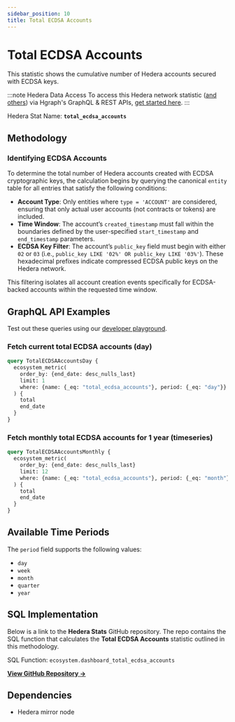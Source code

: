 ```yaml
---
sidebar_position: 10
title: Total ECDSA Accounts
---
```


# Total ECDSA Accounts

This statistic shows the cumulative number of Hedera accounts secured with ECDSA keys.

:::note Hedera Data Access
To access this Hedera network statistic ([and others](/category/hedera-stats/)) via Hgraph's GraphQL & REST APIs, [get started here](https://www.hgraph.com/hedera).
:::

Hedera Stat Name: **`total_ecdsa_accounts`**

## Methodology

### Identifying ECDSA Accounts

To determine the total number of Hedera accounts created with ECDSA cryptographic keys, the calculation begins by querying the canonical `entity` table for all entries that satisfy the following conditions:

- **Account Type**: Only entities where `type = 'ACCOUNT'` are considered, ensuring that only actual user accounts (not contracts or tokens) are included.
- **Time Window**: The account’s `created_timestamp` must fall within the boundaries defined by the user-specified `start_timestamp` and `end_timestamp` parameters.
- **ECDSA Key Filter**: The account’s `public_key` field must begin with either `02` or `03` (i.e., `public_key LIKE '02%' OR public_key LIKE '03%'`). These hexadecimal prefixes indicate compressed ECDSA public keys on the Hedera network.

This filtering isolates all account creation events specifically for ECDSA-backed accounts within the requested time window.

## GraphQL API Examples

Test out these queries using our [developer playground](https://dashboard.hgraph.com).

### Fetch current total ECDSA accounts (day)

```graphql
query TotalECDSAAccountsDay {
  ecosystem_metric(
    order_by: {end_date: desc_nulls_last}
    limit: 1
    where: {name: {_eq: "total_ecdsa_accounts"}, period: {_eq: "day"}}
  ) {
    total
    end_date
  }
}
```

### Fetch monthly total ECDSA accounts for 1 year (timeseries)

```graphql
query TotalECDSAAccountsMonthly {
  ecosystem_metric(
    order_by: {end_date: desc_nulls_last}
    limit: 12
    where: {name: {_eq: "total_ecdsa_accounts"}, period: {_eq: "month"}}
  ) {
    total
    end_date
  }
}
```

## Available Time Periods

The `period` field supports the following values:

- `day`
- `week`
- `month`
- `quarter`
- `year`

## SQL Implementation

Below is a link to the **Hedera Stats** GitHub repository. The repo contains the SQL function that calculates the **Total ECDSA Accounts** statistic outlined in this methodology.

SQL Function: `ecosystem.dashboard_total_ecdsa_accounts`

**[View GitHub Repository →](https://github.com/hgraph-io/hedera-stats)**

## Dependencies
* Hedera mirror node

